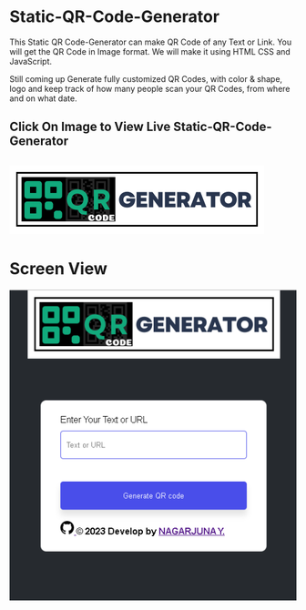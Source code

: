 # Static-QR-Code-Generator
This Static QR Code-Generator can make QR Code of any Text or Link. You will get the QR Code in Image format. We will make it using HTML CSS and JavaScript. 

Still coming up Generate fully customized QR Codes, with color & shape, logo and keep track of how many people scan your QR Codes, from where and on what date.



<h2>Click On Image to View Live Static-QR-Code-Generator<h2>
<a href="https://naga-juna.github.io/Static-QR-Code-Generator"><img src="https://raw.githubusercontent.com/NAGA-JUNA/Static-QR-Code-Generator/main/logo.png" alt="Vist Here"/></a> 
  
  
# Screen View 

<img src="https://raw.githubusercontent.com/NAGA-JUNA/Static-QR-Code-Generator/main/Screen.PNG"/></a> 
